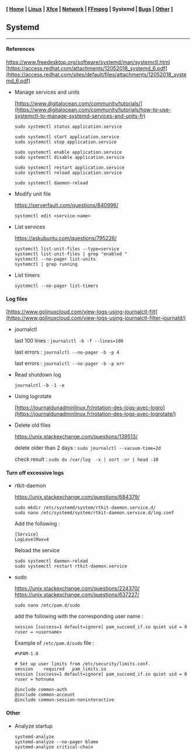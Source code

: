 <link href="../style.css" rel="stylesheet"></link>

**[ [Home](../index.html) | [Linux](00-linux.html) | [Xfce](05-xfce.html) | [Network](10-network.html) | [FFmpeg](15-ffmpeg.html) | Systemd | [Bugs](25-bugs.html) | [Other](99-other.html) ]**

## Systemd

---

#### References

https://www.freedesktop.org/software/systemd/man/systemctl.html  
[https://access.redhat.com/attachments/12052018_systemd_6.pdf](https://access.redhat.com/sites/default/files/attachments/12052018_systemd_6.pdf)  

* Manage services and units
    
    [https://www.digitalocean.com/community/tutorials/](https://www.digitalocean.com/community/tutorials/how-to-use-systemctl-to-manage-systemd-services-and-units-fr)  
    
    `sudo systemctl status application.service`
    
    ```
    sudo systemctl start application.service
    sudo systemctl stop application.service
    ```
    
    ```
    sudo systemctl enable application.service
    sudo systemctl disable application.service
    ```
    
    ```
    sudo systemctl restart application.service
    sudo systemctl reload application.service
    ```

    `sudo systemctl daemon-reload`

* Modify unit file
    
    https://serverfault.com/questions/840996/  
    
    `systemctl edit <service-name>`

* List services
    
    https://askubuntu.com/questions/795226/  
    
    ```
    systemctl list-unit-files --type=service
    systemctl list-unit-files | grep "enabled "
    systemctl --no-pager list-units
    systemctl | grep running
    ```
    
* List timers
    
    `systemctl --no-pager list-timers`


#### Log files

[https://www.golinuxcloud.com/view-logs-using-journalctl-filt](https://www.golinuxcloud.com/view-logs-using-journalctl-filter-journald/)

* journalctl
    
    last 100 lines : `journalctl -b -f --lines=100`
    
    last errors : `journalctl --no-pager -b -p 4`

    last errors : `journalctl --no-pager -b -p err`
    
* Read shutdown log

    `journalctl -b -1 -e`
    
* Using logrotate
    
    [https://journaldunadminlinux.fr/rotation-des-logs-avec-logro](https://journaldunadminlinux.fr/rotation-des-logs-avec-logrotate/)

* Delete old files

    https://unix.stackexchange.com/questions/139513/  

    delete older than 2 days : `sudo journalctl --vacuum-time=2d`

    check result : `sudo du /var/log  -x | sort -nr | head -10`


#### <a name="disable"></a> Turn off excessive logs

* rtkit-daemon
    
    https://unix.stackexchange.com/questions/684379/  
    
    ```
    sudo mkdir /etc/systemd/system/rtkit-daemon.service.d/
    sudo nano /etc/systemd/system/rtkit-daemon.service.d/log.conf
    ```
    
    Add the following :
    
    ```
    [Service]
    LogLevelMax=4
    ```
    
    Reload the service
    
    ```
    sudo systemctl daemon-reload
    sudo systemctl restart rtkit-daemon.service
    ```

* sudo
    
    https://unix.stackexchange.com/questions/224370/  
    https://unix.stackexchange.com/questions/637227/  
    
    `sudo nano /etc/pam.d/sudo`
    
    add the following with the corresponding user name :

    `session [success=1 default=ignore] pam_succeed_if.so quiet uid = 0 ruser = <username>`
    
    Example of `/etc/pam.d/sudo` file :
    
    ```
    #%PAM-1.0

    # Set up user limits from /etc/security/limits.conf.
    session    required   pam_limits.so
    session [success=1 default=ignore] pam_succeed_if.so quiet uid = 0 ruser = hotnuma

    @include common-auth
    @include common-account
    @include common-session-noninteractive
    ```


#### Other

* Analyze startup

    ```
    systemd-analyze
    systemd-analyze --no-pager blame
    systemd-analyze critical-chain
    ```

<br/>

<!--
    https://unix.stackexchange.com/questions/459996/  
    https://unix.stackexchange.com/questions/184488/  

    ```
    sudo find /var/log -type f -mtime +5 -delete
    sudo find /var/log -maxdepth 1 -type f -mtime +5 -delete
    sudo find /var/log ! -wholename "/var/log/journal/*" -type f -mtime +5 -delete
    ```
-->


